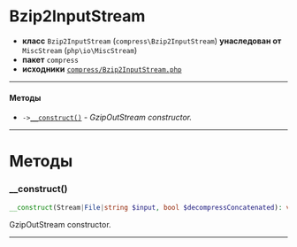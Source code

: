 # Bzip2InputStream

- **класс** `Bzip2InputStream` (`compress\Bzip2InputStream`) **унаследован от** `MiscStream` (`php\io\MiscStream`)
- **пакет** `compress`
- **исходники** [`compress/Bzip2InputStream.php`](./src/main/resources/JPHP-INF/sdk/compress/Bzip2InputStream.php)


---

#### Методы

- `->`[`__construct()`](#method-__construct) - _GzipOutStream constructor._

---
# Методы

<a name="method-__construct"></a>

### __construct()
```php
__construct(Stream|File|string $input, bool $decompressConcatenated): void
```
GzipOutStream constructor.

---
